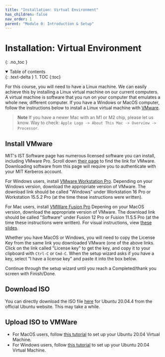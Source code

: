 ```yaml
---
title: "Installation: Virtual Environment"
has_children: false
nav_order: 1
parent: "Module 0: Introduction & Setup"
---
```


# Installation: Virtual Environment
{: .no_toc }

<details open markdown="block">
  <summary>
    Table of contents
  </summary>
  {: .text-delta }
1. TOC
{:toc}
</details>

For this course, you will need to have a Linux machine. We can easily achieve this by installing a Linux virtual machine on our current computers. A virtual machine is software that you run on your computer that emulates a whole new, different computer. If you have a Windows or MacOS computer, follow the instructions below to install a Linux virtual machine with [VMware](https://www.vmware.com/).

> **Note**
> If you have a newer Mac with an M1 or M2 chip, please let us know. Way to check: `Apple Logo -> About This Mac -> Overview -> Processor`.

## Install VMware

MIT's IST Software page has numerous licensed software you can install, including VMware Pro. Scroll down [their page](https://ist.mit.edu/software-hardware) to find the link for VMware. Downloading software from this page will require you to authenticate with your MIT Kerberos account.

For Windows users, install [VMware Workstation Pro](https://ist.mit.edu/vmware/workstation). Depending on your Windows version, download the appropriate version of VMware. The download link should be called "Windows" under Workstation 16 Pro or Workstation 15.5.2 Pro (at the time these instructions were written).

For Mac users, install [VMWare Fusion Pro](https://ist.mit.edu/vmware/fusion) Depening on your MacOS version, download the appropriate version of VMware. The download link should be called "Software" under Fusion 12 Pro or Fusion 11.5.5 Pro (at the time these instructions were written). For visual instructions, view [these slides](https://docs.google.com/presentation/d/16RN_Lyg_VxJCYoO-hg_zKRYaw6xSa_2Tzl7m5DK3I-s/edit?usp=sharing).

Whether you have MacOS or Windows, you will need to copy the License Key from the same link you downloaded VMware (one of the above links. Click on the link called "License key" to get the key, and copy it to your clipboard with `Ctrl-C` or `Cmd-C`. When the setup wizard asks if you have a key, select "I have a license key" and paste it into the box below.

Continue through the setup wizard until you reach a Completed/thank you screen with Finish/Done.

## Download ISO

You can directly download the ISO file [here](https://releases.ubuntu.com/20.04.4/ubuntu-20.04.4-desktop-amd64.iso) for Ubuntu 20.04.4 from the official Ubuntu website. This may take a while.

<!-- TODO: Option for BitTorrent? -->

## Upload ISO to VMWare

- For MacOS users, follow [this tutorial](https://graspingtech.com/vmware-fusion-ubuntu-20.04/) to set up your Ubuntu 20.04 Virtual Machine.
- For Windows users, follow [this tutorial](https://youtu.be/Q0Na0f1NtpA) to set up your Ubuntu 20.04 Virtual Machine.

<!-- TODO: Any specific settings we should highlight? -->